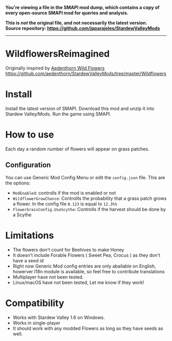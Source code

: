 **You're viewing a file in the SMAPI mod dump, which contains a copy of every open-source SMAPI mod
for queries and analysis.**

**This is _not_ the original file, and not necessarily the latest version.**  
**Source repository: https://github.com/jpparajeles/StardewValleyMods**

----

# WildflowersReimagined

Originally inspired by [Aedenthorn Wild Flowers](https://github.com/aedenthorn/StardewValleyMods/tree/master/Wildflowers) https://github.com/aedenthorn/StardewValleyMods/tree/master/Wildflowers

# Install
Install the latest version of SMAPI.
Download this mod and unzip it into Stardew Valley/Mods.
Run the game using SMAPI.


# How to use
Each day a random number of flowers will appear on grass patches. 

## Configuration
You can use Generic Mod Config Menu or edit the `config.json` file. This are the options:
- `ModEnabled`: controlls if the mod is enabled or not
- `WildflowerGrowChance`: Controllls the probability that a grass patch grows a flower. In the config file `0.123` is equal to `12.3%%`
- `FlowerGrassConfig.UseScythe`: Controlls if the harvest should be done by a Scythe

# Limitations
- The flowers don't count for Beehives to make Honey
- It doesn't include Forable Flowers ( Sweet Pea, Crocus ) as they don't have a seed id
- Right now Generic Mod config entries are only abailable on English, howerver I18n module is available, so feel free to contribute translations
- Multiplayer have not been tested.
- Linux/macOS have not been tested, Let me know if they work!

# Compatibility
- Works with Stardew Valley 1.6 on Windows.
- Works in single-player
- It should work with any modded Flowers as long as they have seeds as well. 

